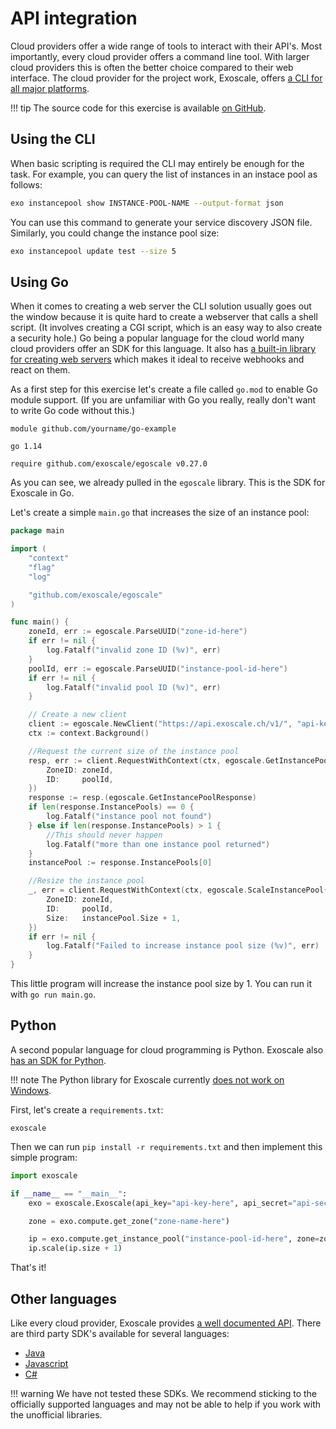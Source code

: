 <div class="download">
</div>

<h1>API integration</h1>

Cloud providers offer a wide range of tools to interact with their API's. Most importantly, every cloud provider offers a command line tool. With larger cloud providers this is often the better choice compared to their web interface. The cloud provider for the project work, Exoscale, offers [a CLI for all major platforms](https://community.exoscale.com/documentation/tools/exoscale-command-line-interface/).

!!! tip
    The source code for this exercise is available [on GitHub](https://github.com/FH-Cloud-Computing/exercise-6).

## Using the CLI

When basic scripting is required the CLI may entirely be enough for the task. For example, you can query the list of instances in an instace pool as follows:

```bash
exo instancepool show INSTANCE-POOL-NAME --output-format json
```

You can use this command to generate your service discovery JSON file. Similarly, you could change the instance pool size:

```bash
exo instancepool update test --size 5
```

## Using Go

When it comes to creating a web server the CLI solution usually goes out the window because it is quite hard to create a webserver that calls a shell script. (It involves creating a CGI script, which is an easy way to also create a security hole.) Go being a popular language for the cloud world many cloud providers offer an SDK for this language. It also has [a built-in library for creating web servers](https://gobyexample.com/http-servers) which makes it ideal to receive webhooks and react on them. 

As a first step for this exercise let's create a file called `go.mod` to enable Go module support. (If you are unfamiliar with Go you really, really don't want to write Go code without this.)

```
module github.com/yourname/go-example

go 1.14

require github.com/exoscale/egoscale v0.27.0
```

As you can see, we already pulled in the `egoscale` library. This is the SDK for Exoscale in Go.

Let's create a simple `main.go` that increases the size of an instance pool:

```go
package main

import (
	"context"
	"flag"
	"log"

	"github.com/exoscale/egoscale"
)

func main() {
	zoneId, err := egoscale.ParseUUID("zone-id-here")
	if err != nil {
		log.Fatalf("invalid zone ID (%v)", err)
	}
	poolId, err := egoscale.ParseUUID("instance-pool-id-here")
	if err != nil {
		log.Fatalf("invalid pool ID (%v)", err)
	}

    // Create a new client
	client := egoscale.NewClient("https://api.exoscale.ch/v1/", "api-key-here", "secret-here")
	ctx := context.Background()

    //Request the current size of the instance pool
	resp, err := client.RequestWithContext(ctx, egoscale.GetInstancePool{
		ZoneID: zoneId,
		ID:     poolId,
	})
	response := resp.(egoscale.GetInstancePoolResponse)
	if len(response.InstancePools) == 0 {
		log.Fatalf("instance pool not found")
	} else if len(response.InstancePools) > 1 {
		//This should never happen
		log.Fatalf("more than one instance pool returned")
	}
	instancePool := response.InstancePools[0]

    //Resize the instance pool
	_, err = client.RequestWithContext(ctx, egoscale.ScaleInstancePool{
		ZoneID: zoneId,
		ID:     poolId,
		Size:   instancePool.Size + 1,
	})
	if err != nil {
		log.Fatalf("Failed to increase instance pool size (%v)", err)
	}
}
```

This little program will increase the instance pool size by 1. You can run it with `go run main.go`.

## Python

A second popular language for cloud programming is Python. Exoscale also [has an SDK for Python](https://exoscale.github.io/python-exoscale/).

!!! note
    The Python library for Exoscale currently [does not work on Windows](https://github.com/exoscale/python-exoscale/issues/22).

First, let's create a `requirements.txt`:

```
exoscale
```

Then we can run `pip install -r requirements.txt` and then implement this simple program:

```python
import exoscale

if __name__ == "__main__":
    exo = exoscale.Exoscale(api_key="api-key-here", api_secret="api-secret-here", config_file="")

    zone = exo.compute.get_zone("zone-name-here")

    ip = exo.compute.get_instance_pool("instance-pool-id-here", zone=zone)
    ip.scale(ip.size + 1)
```

That's it!

## Other languages

Like every cloud provider, Exoscale provides [a well documented API](https://community.exoscale.com/api/). There are third party SDK's available for several languages:

- [Java](https://github.com/Autonomiccs/apache-cloudstack-java-client)
- [Javascript](https://github.com/Autonomiccs/apache-cloudstack-javascript-client)
- [C#](https://github.com/richardlawley/cloudstack.net)

!!! warning
    We have not tested these SDKs. We recommend sticking to the officially supported languages and may not be able to help if you work with the unofficial libraries.
